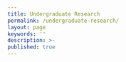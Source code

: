 ```yaml
---
title: Undergraduate Research
permalink: /undergraduate-research/
layout: page
keywords: ''
description: >-
published: true
---
```

